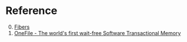 # Reference

0. [Fibers](https://github.com/wingo/fibers/wiki/Manual)
0. [OneFile - The world's first wait-free Software Transactional Memory](http://concurrencyfreaks.blogspot.com/2019/04/onefile-worlds-first-wait-free-software.html)

